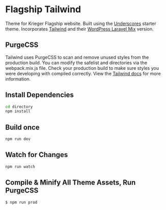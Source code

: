 # Flagship Tailwind

Theme for Krieger Flagship website. Built using the [Underscores](https://github.com/automattic/_s) starter theme. Incorporates [Tailwind](https://github.com/tailwindlabs/tailwindcss) and their [WordPress Laravel Mix](https://github.com/tailwindlabs/tailwindcss-setup-examples/tree/master/examples/wordpress-laravel-mix) version.

## PurgeCSS
Tailwind uses PurgeCSS to scan and remove unused styles from the production build. You can modify the safelist and directories via the webpack.mix.js file. Check your production build to make sure styles you were developing with compiled correctly. View the [Tailwind docs](https://tailwindcss.com/docs/optimizing-for-production) for more information.

## Install Dependencies
```bash
cd directory
npm install
```

## Build once
```bash
npm run dev
```

## Watch for Changes
```bash
npm run watch
```

## Compile & Minify All Theme Assets, Run PurgeCSS
```bash
$ npm run prod
```
